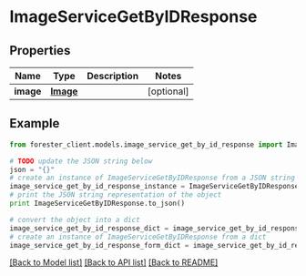 # ImageServiceGetByIDResponse


## Properties

Name | Type | Description | Notes
------------ | ------------- | ------------- | -------------
**image** | [**Image**](.md) |  | [optional] 

## Example

```python
from forester_client.models.image_service_get_by_id_response import ImageServiceGetByIDResponse

# TODO update the JSON string below
json = "{}"
# create an instance of ImageServiceGetByIDResponse from a JSON string
image_service_get_by_id_response_instance = ImageServiceGetByIDResponse.from_json(json)
# print the JSON string representation of the object
print ImageServiceGetByIDResponse.to_json()

# convert the object into a dict
image_service_get_by_id_response_dict = image_service_get_by_id_response_instance.to_dict()
# create an instance of ImageServiceGetByIDResponse from a dict
image_service_get_by_id_response_form_dict = image_service_get_by_id_response.from_dict(image_service_get_by_id_response_dict)
```
[[Back to Model list]](../README.md#documentation-for-models) [[Back to API list]](../README.md#documentation-for-api-endpoints) [[Back to README]](../README.md)


